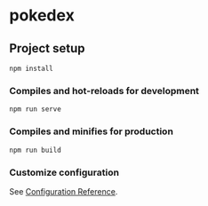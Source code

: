 # pokedex
<!-- 
REFERENCIAS
https://github.com/Pagnet/desafio-front-end
https://pokeapi.co/docs/v2
https://sg.portal-pokemon.com/play/pokedex
https://pokemondb.net/pokedex/all  
https://www.pokemon.com/br/pokedex/
-->

## Project setup
```
npm install
```

### Compiles and hot-reloads for development
```
npm run serve
```

### Compiles and minifies for production
```
npm run build
```

### Customize configuration
See [Configuration Reference](https://cli.vuejs.org/config/).
